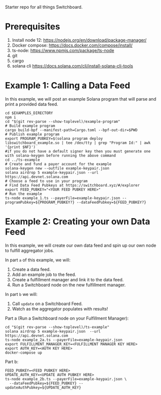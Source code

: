 Starter repo for all things Switchboard.

# Prerequisites
1. Install node 12: https://nodejs.org/en/download/package-manager/
1. Docker compose: https://docs.docker.com/compose/install/
1. ts-node: https://www.npmjs.com/package/ts-node
1. git
1. cargo
1. solana cli https://docs.solana.com/cli/install-solana-cli-tools

# Example 1: Calling a Data Feed

In this example, we will post an example Solana program that will parse and
print a provided data feed.

```
cd $EXAMPLES_DIRECTORY
npm i
cd "$(git rev-parse --show-toplevel)/example-program"
# Build example program
cargo build-bpf --manifest-path=Cargo.toml --bpf-out-dir=$PWD
# Publish example program
export PROGRAM_PUBKEY=$(solana program deploy libswitchboard_example.so | tee /dev/tty | grep "Program Id:" | awk '{print $NF}')
#if you do not have a default signer key then you must generate one with solana-keygen before running the above command
cd ../ts-example
# Create and fund a payer account for the example
solana-keygen new --outfile example-keypair.json
solana airdrop 5 example-keypair.json --url https://api.devnet.solana.com
# Choose a feed to use in your program
# Find Data Feed Pubkeys at https://switchboard.xyz/#/explorer
export FEED_PUBKEY="<YOUR FEED PUBKEY HERE>"
# Run the example
ts-node example_1.ts --payerFile=example-keypair.json --programPubkey=${PROGRAM_PUBKEY?} --dataFeedPubkey=${FEED_PUBKEY?}
```

# Example 2: Creating your own Data Feed

In this example, we will create our own data feed and spin up our own node to
fulfill aggregator jobs.

In part `a` of this example, we will:
1. Create a data feed.
1. Add an example job to the feed.
1. Create a fulfillment manager and link it to the data feed.
1. Run a Switchboard node on the new fulfillment manager.

In part `b` we will:
1. Call `update` on a Switchboard Feed.
1. Watch as the aggregator populates with results!

Part a (Run a Switchboard node on your Fulfillment Manager):
```
cd "$(git rev-parse --show-toplevel)/ts-example"
solana airdrop 5 example-keypair.json  --url https://api.devnet.solana.com
ts-node example_2a.ts --payerFile=example-keypair.json
export FULFILLMENT_MANAGER_KEY=<FULFILLMENT MANAGER KEY HERE>
export AUTH_KEY=<AUTH KEY HERE>
docker-compose up
```

Part b:
```
FEED_PUBKEY=<FEED PUBKEY HERE>
UPDATE_AUTH_KEY=<UPDATE AUTH PUBKEY HERE>
ts-node example_2b.ts --payerFile=example-keypair.json \
  --dataFeedPubkey=${FEED_PUBKEY} --updateAuthPubkey=${UPDATE_AUTH_KEY}
```
